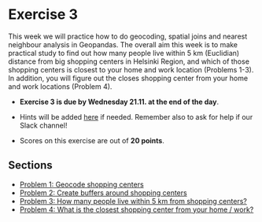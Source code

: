 # Exercise 3

This week we will practice how to do geocoding, spatial joins and nearest neighbour analysis in Geopandas. The overall aim this week is to make practical study to find out how many people live within 5 km (Euclidian) distance from big shopping centers in Helsinki Region, and which of those shopping centers is closest to your home and work location (Problems 1-3). In addition, you will figure out the closes shopping center from your home and work locations (Problem 4). 

- **Exercise 3 is due by Wednesday 21.11. at the end of the day**.

- Hints will be added [here](https://automating-gis-processes.github.io/2018/lessons/L3/exercise-3.html) if needed. Remember also to ask for help if our Slack channel!

- Scores on this exercise are out of **20 points**.

## Sections

 - [Problem 1: Geocode shopping centers](Exercise-3-Problem-1-3.ipynb#problem-1-geocode-shopping-centers-5-points)
 - [Problem 2: Create buffers around shopping centers](Exercise-3-Problem-1-3.ipynb#problem-2-create-buffers-around-shopping-centers-5-points)
 - [Problem 3: How many people live within 5 km from shopping centers?](Exercise-3-Problem-1-3.ipynb#problem-3-how-many-people-live-within-5-km-from-shopping-centers-5-points)
 - [Problem 4: What is the closest shopping center from your home / work?](Exercise-3-Problem-4.ipynb)
 
